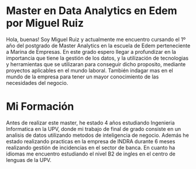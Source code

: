 # Master en Data Analytics en Edem por Miguel Ruiz
Hola, buenas! Soy Miguel Ruiz y actualmente me encuentro cursando el 1º año del postgrado de Master Analytics en la escuela de Edem perteneciente a Marina de Empresas. En este grado espero llegar a profundizar en la importancia que tiene la gestión de los datos, y la utilización de tecnologias y herramientas que se utilizaran para conseguir dicho proposito, mediante proyectos aplicables en el mundo laboral. También indagar mas en el mundo de la empresa para tener un mayor conocimiento de las necesidades del negocio.

# Mi Formación
Antes de realizar este master, he estado 4 años estudiando Ingenieria Informatica en la UPV, donde mi trabajo de final de grado consiste en un analisis de datos utilizando metodos de inteligencia de negocio. Además he estado realizando practicas en la empresa de INDRA durante 6 meses realizando gestión de incidencias en el sector de banca. En cuanto ha idiomas me encuentro estudiando el nivel B2 de ingles en el centro de lenguas de la UPV. 
